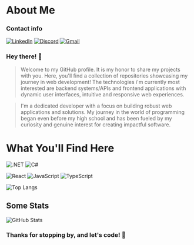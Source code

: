 # About Me
### Contact info
[![LinkedIn](https://img.shields.io/badge/LinkedIn-0077B5?style=for-the-badge&logo=linkedin&logoColor=white)](https://www.linkedin.com/in/lucas-f-costa/)
[![Discord](https://img.shields.io/badge/Discord-7289DA?style=for-the-badge&logo=discord&logoColor=white)](https://discord.com/channels/@lucascosta9535/)
[![Gmail](https://img.shields.io/badge/Gmail-333333?style=for-the-badge&logo=gmail&logoColor=red)](mailto:lucas.co090869@gmail.com)

### Hey there! 👋
> Welcome to my GitHub profile. It is my honor to share my projects with you. Here, you'll find a collection of repositories showcasing my journey in web development! The technologies i'm currently most interested are backend systems/APIs and frontend applications with dynamic user interfaces, intuitive and responsive web experiences.

> I'm a dedicated developer with a focus on building robust web applications and solutions. My journey in the world of programming began even before my high school and has been fueled by my curiosity and genuine interest for creating impactful software.

# What You'll Find Here
![.NET](https://img.shields.io/badge/.NET-5C2D91?style=for-the-badge&logo=.net&logoColor=white)
![C#](https://img.shields.io/badge/C%23-239120?style=for-the-badge&logo=c-sharp&logoColor=white)

![React](https://img.shields.io/badge/React-20232A?style=for-the-badge&logo=react&logoColor=61DAFB)
![JavaScript](https://img.shields.io/badge/JavaScript-F7DF1E?style=for-the-badge&logo=javascript&logoColor=black)
![TypeScript](https://img.shields.io/badge/TypeScript-007ACC?style=for-the-badge&logo=typescript&logoColor=white)

![Top Langs](https://github-readme-stats-git-masterrstaa-rickstaa.vercel.app/api/top-langs/?username=LucasFdCosta&layout=compact&bg_color=000&border_color=30A3DC&title_color=E94D5F&text_color=FFF)

## Some Stats
![GitHub Stats](https://github-readme-stats.vercel.app/api?username=LucasFdCosta&theme=transparent&bg_color=000&border_color=30A3DC&show_icons=true&icon_color=30A3DC&title_color=E94D5F&text_color=FFF)

### Thanks for stopping by, and let's code! 🚀
<!---
LucasFdCosta/LucasFdCosta is a ✨ special ✨ repository because its `README.md` (this file) appears on your GitHub profile.
You can click the Preview link to take a look at your changes.
--->
